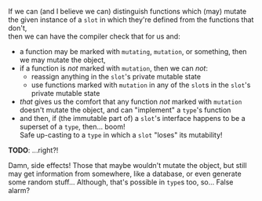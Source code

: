 If we can (and I believe we can) distinguish functions which (may) mutate
the given instance of a `slot` in which they're defined from the functions that don't,\
then we can have the compiler check that for us and:
- a function may be marked with `mutating`, `mutation`, or something, then we may mutate the object,
- if a function is _not_ marked with `mutation`, then we can _not_:
  - reassign anything in the `slot`'s private mutable state
  - use functions marked with `mutation` in any of the `slot`s in the `slot`'s private mutable state
- _that_ gives us the comfort that any function _not_ marked with `mutation` doesn't mutate the object, and can "implement" a `type`'s function
- and then, if (the immutable part of) a `slot`'s interface happens to be a superset of a `type`, then... boom!\
  Safe up-casting to a `type` in which a `slot` "loses" its mutability!

**TODO**: ...right?!

Damn, side effects! Those that maybe wouldn't mutate the object, but still may get information from somewhere,
like a database, or even generate some random stuff... Although, that's possible in `type`s too, so... False alarm?